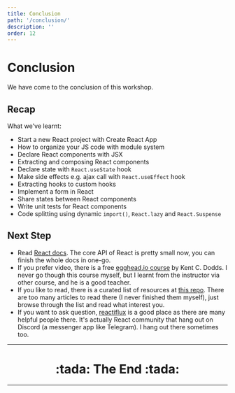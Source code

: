 ```yaml
---
title: Conclusion
path: '/conclusion/'
description: ''
order: 12
---
```


# Conclusion

We have come to the conclusion of this workshop.

## Recap

What we've learnt:

- Start a new React project with Create React App
- How to organize your JS code with module system
- Declare React components with JSX
- Extracting and composing React components
- Declare state with `React.useState` hook
- Make side effects e.g. ajax call with `React.useEffect` hook
- Extracting hooks to custom hooks
- Implement a form in React
- Share states between React components
- Write unit tests for React components
- Code splitting using dynamic `import()`, `React.lazy` and `React.Suspense`

## Next Step

- Read [React docs][react-docs]. The core API of React is pretty small now, you can finish the whole docs in one-go.
- If you prefer video, there is a free [egghead.io course][eggheadio-react-intro] by Kent C. Dodds. I never go though this course myself, but I learnt from the instructor via other course, and he is a good teacher.
- If you like to read, there is a curated list of resources at [this repo][react-redux-links]. There are too many articles to read there (I never finished them myself), just browse through the list and read what interest you.
- If you want to ask question, [reactiflux] is a good place as there are many helpful people there. It's actually React community that hang out on Discord (a messenger app like Telegram). I hang out there sometimes too.

<hr >
<h1 align="center">:tada: The End :tada:</h1>
<hr >

[react-docs]: https://reactjs.org/docs
[eggheadio-react-intro]: https://egghead.io/courses/the-beginner-s-guide-to-react
[react-redux-links]: https://github.com/markerikson/react-redux-links
[reactiflux]: https://www.reactiflux.com/
